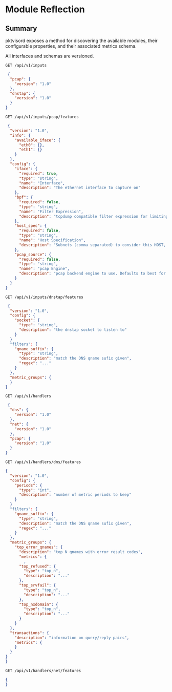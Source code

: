 # Module Reflection

## Summary

pktvisord exposes a method for discovering the available modules, their configurable properties, and their associated
metrics schema.

All interfaces and schemas are versioned.

`GET /api/v1/inputs`

```json
 {
  "pcap": {
    "version": "1.0"
  },
  "dnstap": {
    "version": "1.0"
  }
}
```

`GET /api/v1/inputs/pcap/features`

```json
 {
  "version": "1.0",
  "info": {
    "available_iface": {
      "eth0": {},
      "eth1": {}
    }
  },
  "config": {
    "iface": {
      "required": true,
      "type": "string",
      "name": "Interface",
      "description": "The ethernet interface to capture on"
    },
    "bpf": {
      "required": false,
      "type": "string",
      "name": "Filter Expression",
      "description": "tcpdump compatible filter expression for limiting the traffic examined (with BPF). Example: \"port 53\""
    },
    "host_spec": {
      "required": false,
      "type": "string",
      "name": "Host Specification",
      "description": "Subnets (comma separated) to consider this HOST, in CIDR form. Example: \"10.0.1.0/24,10.0.2.1/32,2001:db8::/64\""
    },
    "pcap_source": {
      "required": false,
      "type": "string",
      "name": "pcap Engine",
      "description": "pcap backend engine to use. Defaults to best for platform."
    }
  }
}
```

`GET /api/v1/inputs/dnstap/features`

```json
 {
  "version": "1.0",
  "config": {
    "socket": {
      "type": "string",
      "description": "the dnstap socket to listen to"
    }
  }
  "filters": {
    "qname_suffix": {
      "type": "string",
      "description": "match the DNS qname sufix given",
      "regex": "..."
    }
  },
  "metric_groups": {
  }
}
```

`GET /api/v1/handlers`

```json
 {
  "dns": {
    "version": "1.0"
  },
  "net": {
    "version": "1.0"
  },
  "pcap": {
    "version": "1.0"
  }
}
```

`GET /api/v1/handlers/dns/features`

```json
{
  "version": "1.0",
  "config": {
    "periods": {
      "type": "int",
      "description": "number of metric periods to keep"
    }
  }
  "filters": {
    "qname_suffix": {
      "type": "string",
      "description": "match the DNS qname sufix given",
      "regex": "..."
    }
  },
  "metric_groups": {
    "top_error_qnames": {
      "description": "top N qnames with error result codes",
      "metrics": {
        ,
      "top_refused": {
        "type": "top_n",
        "description": "..."
      },
      "top_srvfail": {
        "type": "top_n",
        "description": "..."
      },
      "top_nxdomain": {
        "type": "top_n",
        "description": "..."
      }
    }
  },
  "transactions": {
    "description": "information on query/reply pairs",
    "metrics": {
    }
  }
}
}
```

`GET /api/v1/handlers/net/features`

```json
{
}
```

